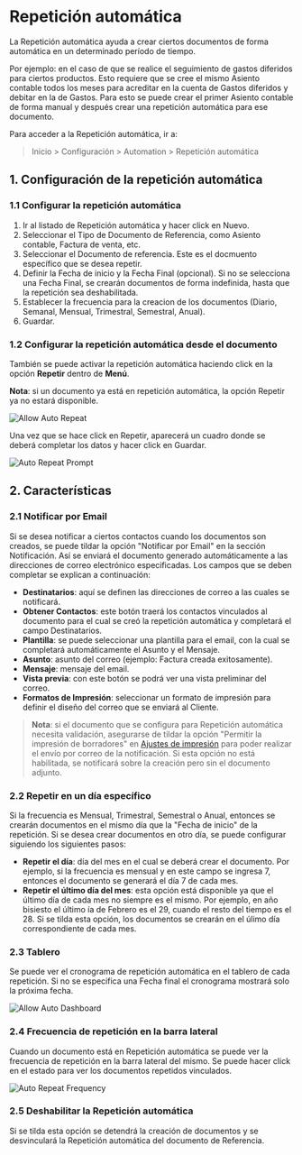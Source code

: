 <!-- add-breadcrumbs -->
# Repetición automática

La Repetición automática ayuda a crear ciertos documentos de forma automática en un determinado período de tiempo.


Por ejemplo: en el caso de que se realice el seguimiento de gastos diferidos para ciertos productos. Esto requiere que se cree el mismo Asiento contable todos los meses para acreditar en la cuenta de Gastos diferidos y debitar en la de Gastos. Para esto se puede crear el primer Asiento contable de forma manual y después crear una repetición automática para ese documento.

Para acceder a la Repetición automática, ir a:
> Inicio > Configuración > Automation > Repetición automática

## 1. Configuración de la repetición automática

### 1.1 Configurar la repetición automática
1. Ir al listado de Repetición automática y hacer click en Nuevo.
2. Seleccionar el Tipo de Documento de Referencia, como Asiento contable, Factura de venta, etc.
3. Seleccionar el Documento de referencia. Este es el docmuento específico que se desea repetir.
4. Definir la Fecha de inicio y la Fecha Final (opcional).
   Si no se selecciona una Fecha Final, se crearán documentos de forma indefinida, hasta que la repetición sea deshabilitada.
5. Establecer la frecuencia para la creacion de los documentos (Diario, Semanal, Mensual, Trimestral, Semestral, Anual).
6. Guardar.

### 1.2 Configurar la repetición automática desde el documento
También se puede activar la repetición automática haciendo click en la opción **Repetir** dentro de **Menú**.

**Nota**: si un documento ya está en repetición automática, la opción Repetir ya no estará disponible.

<img class="screenshot" alt="Allow Auto Repeat" src="/docs/assets/img/automation/repeat-option.png">

Una vez que se hace click en Repetir, aparecerá un cuadro donde se deberá completar los datos y hacer click en Guardar.

<img class="screenshot" alt="Auto Repeat Prompt" src="/docs/assets/img/automation/auto-repeat-prompt.png">

## 2. Características

### 2.1 Notificar por Email
Si se desea notificar a ciertos contactos cuando los documentos son creados, se puede tildar la opción "Notificar por Email" en la sección Notificación. Así se enviará el documento generado automáticamente a las direcciones de correo electrónico especificadas. Los campos que se deben completar se explican a continuación:

- **Destinatarios**: aquí se definen las direcciones de correo a las cuales se notificará.
- **Obtener Contactos**: este botón traerá los contactos vinculados al documento para el cual se creó la repetición automática y completará el campo Destinatarios.
- **Plantilla**: se puede seleccionar una plantilla para el email, con la cual se completará automáticamente el Asunto y el Mensaje.
- **Asunto**: asunto del correo (ejemplo: Factura creada exitosamente).
- **Mensaje**: mensaje del email.
- **Vista previa**: con este botón se podrá ver una vista preliminar del correo.
- **Formatos de Impresión**: seleccionar un formato de impresión para definir el diseño del correo que se enviará al Cliente.

> **Nota**: si el documento que se configura para Repetición automática necesita validación, asegurarse de tildar la opción "Permitir la impresión de borradores" en [Ajustes de impresión](/docs/user/manual/es/setting-up/print/print-settings) para poder realizar el envío por correo de la notificación. Si esta opción no está habilitada, se notificará sobre la creación pero sin el documento adjunto.

### 2.2 Repetir en un día específico
Si la frecuencia es Mensual, Trimestral, Semestral o Anual, entonces se crearán documentos en el mismo día que la "Fecha de inicio" de la repetición. Si se desea crear documentos en otro día, se puede configurar siguiendo los siguientes pasos:

- **Repetir el día**: día del mes en el cual se deberá crear el documento. Por ejemplo, si la frecuencia es mensual y en este campo se ingresa 7, entonces el documento se generará el día 7 de cada mes.
- **Repetir el último día del mes**: esta opción está disponible ya que el último día de cada mes no siempre es el mismo. Por ejemplo, en año bisiesto el último ía de Febrero es el 29, cuando el resto del tiempo es el 28. Si se tilda esta opción, los documentos se crearán en el úlimo día correspondiente de cada mes.

### 2.3 Tablero
Se puede ver el cronograma de repetición automática en el tablero de cada repetición. Si no se especifica una Fecha final el cronograma mostrará solo la próxima fecha.

<img class="screenshot" alt="Allow Auto Dashboard" src="/docs/assets/img/automation/auto-repeat-dashboard.png">

### 2.4 Frecuencia de repetición en la barra lateral
Cuando un documento está en Repetición automática se puede ver la frecuencia de repetición en la barra lateral del mismo.
Se puede hacer click en el estado para ver los documentos repetidos vinculados.

<img class="screenshot" alt="Auto Repeat Frequency" src="/docs/assets/img/automation/auto-repeat-frequency.png">

### 2.5 Deshabilitar la Repetición automática
Si se tilda esta opción se detendrá la creación de documentos y se desvinculará la Repetición automática del documento de Referencia.
